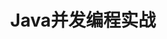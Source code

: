 ---
title: "Java并发编程实战"
description: "Spring Security"
category: Spring
tags: [Java, 并发, 并发编程]
redirect_to:
  - /java-concurrency-in-practice/01-简介
toc: true
---